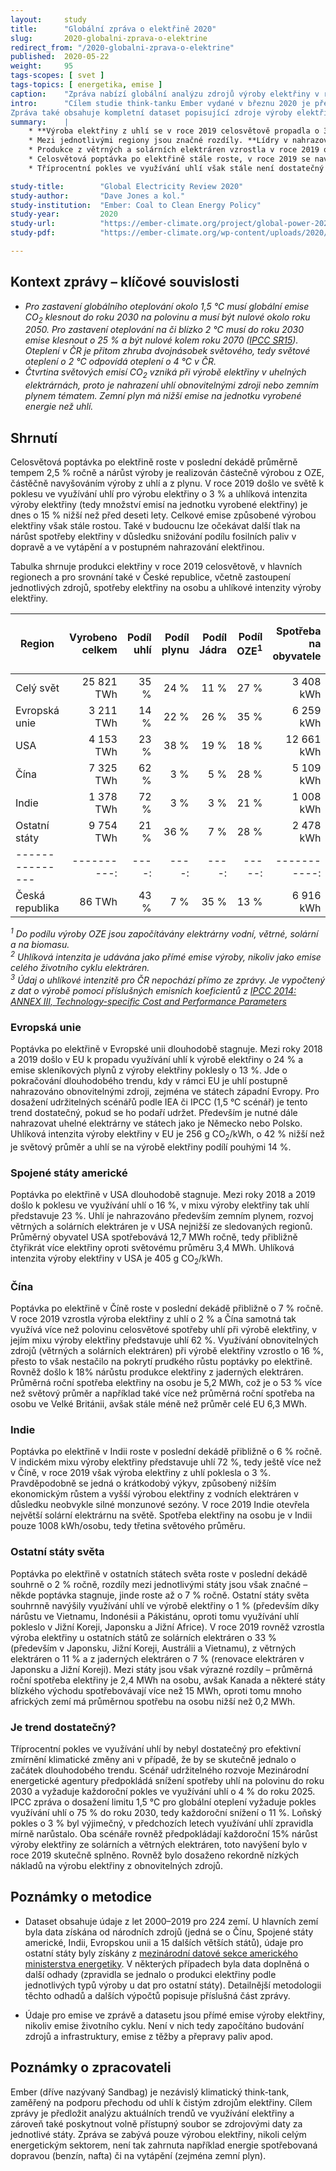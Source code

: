 ```yaml
---
layout:     study
title:      "Globální zpráva o elektřině 2020"
slug:       2020-globalni-zprava-o-elektrine
redirect_from: "/2020-globalni-zprava-o-elektrine"
published:  2020-05-22
weight:     95
tags-scopes: [ svet ]
tags-topics: [ energetika, emise ]
caption:    "Zpráva nabízí globální analýzu zdrojů výroby elektřiny v roce 2019 a změn ve výrobě oproti předchozím rokům."
intro:      "Cílem studie think-tanku Ember vydané v březnu 2020 je předložit analýzu světových trendů ve výrobě a spotřebě elektřiny a podrobněji diskutovat stav v roce 2019 s vývojem v předchozích dvaceti letech. Zabývá se pouze výrobou elektřiny, nikoli celým energetickým sektorem, není tak zahrnuta například energie vyrobená spalováním paliv v dopravě (benzín, nafta) či na vytápění (zejména zemní plyn).
Zpráva také obsahuje kompletní dataset popisující zdroje výroby elektřiny pro všechny státy světa za posledních 20 let."
summary:    |
    * **Výroba elektřiny z uhlí se v roce 2019 celosvětově propadla o 3 % ve srovnání s rokem 2018.** V důsledku došlo k poklesu celkových emisí při výrobě elektřiny o 2 %, jedná se však spíše o jednorázový pokles než o začátek dlouhodobého trendu.
    * Mezi jednotlivými regiony jsou značné rozdíly. **Lídry v nahrazování uhlí jinými zdroji jsou Evropská unie a Spojené státy americké, od roku 2007 míra využívání uhlí pro výrobu elektřinu v obou poklesla na polovinu.** V EU byl tento pokles nahrazen obnovitelnými zdroji (větrné a solární elektrárny), v USA bylo uhlí nahrazeno převážně zemním plynem.
    * Produkce z větrných a solárních elektráren vzrostla v roce 2019 o 15 %, kdy tyto zdroje vyrobily 8 % celosvětové elektřiny.
    * Celosvětová poptávka po elektřině stále roste, v roce 2019 se navýšila o 1,4 %. Jednalo se o nejnižší nárůst od roku 2009, příčinou byla nižší ekonomická produkce a mírnější zima především v USA a EU. Poptávka po elektřině v Číně vzrostla o 5 %.
    * Tříprocentní pokles ve využívání uhlí však stále není dostatečný pro efektivní zmírnění klimatické změny. Scénář udržitelného rozvoje podle Mezinárodní energetické agentury (IEA) vyžaduje každoroční snížení o 4 %, scénář 1,5 °C podle IPCC dokonce o 11 %. **Zároveň data naznačují, že pokles v roce 2019 je spíše krátkodobým výkyvem než začátkem slibného trendu** – v předchozích letech míra využívání uhlí pro výrobu elektřiny spíše rostla, vývoj v roce 2019 byl ovlivněn nižším růstem HDP a počasím.

study-title:        "Global Electricity Review 2020"
study-author:       "Dave Jones a kol."
study-institution:  "Ember: Coal to Clean Energy Policy"
study-year:         2020
study-url:          "https://ember-climate.org/project/global-power-2020/"
study-pdf:          "https://ember-climate.org/wp-content/uploads/2020/03/Ember-2020GlobalElectricityReview-Web.pdf"

---
```


## Kontext zprávy – klíčové souvislosti

* *Pro zastavení globálního oteplování okolo 1,5 °C musí globální emise CO<sub>2</sub> klesnout do roku 2030 na polovinu a musí být nulové okolo roku 2050. Pro zastavení oteplování na či blízko 2 °C musí do roku 2030 emise klesnout o 25 % a být nulové kolem roku 2070 ([IPCC SR15](https://www.ipcc.ch/sr15/chapter/chapter-2/)). Oteplení v ČR je přitom zhruba dvojnásobek světového, tedy světové oteplení o 2 °C odpovídá oteplení o 4 °C v ČR.*
* *Čtvrtina světových emisí CO<sub>2</sub> vzniká při výrobě elektřiny v uhelných elektrárnách, proto je nahrazení uhlí obnovitelnými zdroji nebo zemním plynem tématem. Zemní plyn má nižší emise na jednotku vyrobené energie než uhlí.*

## Shrnutí

Celosvětová poptávka po elektřině roste v poslední dekádě průměrně tempem 2,5 % ročně a nárůst výroby je realizován částečně výrobou z OZE, částěčně navyšováním výroby z uhlí a z plynu. V roce 2019 došlo ve světě k poklesu ve využívání uhlí pro výrobu elektřiny o 3 % a uhlíková intenzita výroby elektřiny (tedy množství emisí na jednotku vyrobené elektřiny) je dnes o 15 % nižší než před deseti lety. Celkové emise způsobené výrobou elektřiny však stále rostou. Také v budoucnu lze očekávat další tlak na nárůst spotřeby elektřiny v důsledku snižování podílu fosilních paliv v dopravě a ve vytápění a v postupném nahrazování elektřinou.

Tabulka shrnuje produkci elektřiny v roce 2019 celosvětově, v hlavních regionech a pro srovnání také v České republice, včetně zastoupení jednotlivých zdrojů, spotřeby elektřiny na osobu a uhlíkové intenzity výroby elektřiny.

<div class="table table-striped table-hover" markdown="1">

| Region          | Vyrobeno <br/>celkem | Podíl<br/>uhlí | Podíl<br/>plynu | Podíl<br/>Jádra| Podíl<br/>OZE<sup>1</sup> |Spotřeba<br/>na obyvatele | Uhlíková intenzita<sup>2</sup><br/>[g CO<sub>2</sub> / kWh] |
| --------------- | ----------:| ----:| ----:| ----:|-----:|-----------:| ---:|
| Celý svět       | 25 821 TWh | 35 % | 24 % | 11 % | 27 % | 3 408 kWh  | 442 |
| Evropská unie   | 3 211 TWh  | 14 % | 22 % | 26 % | 35 % | 6 259 kWh  | 256 |
| USA             | 4 153 TWh  | 23 % | 38 % | 19 % | 18 % | 12 661 kWh | 406 |
| Čína            | 7 325 TWh  | 62 % |  3 % | 5 %  | 28 % | 5 109 kWh  | 576 |
| Indie           | 1 378 TWh  | 72 % |  3 % | 3 %  | 21 % | 1 008 kWh  | 651 |
| Ostatní státy   | 9 754 TWh  | 21 % | 36 % | 7 %  | 28 % | 2 478 kWh  | 388 |
| --------------- | ----------:| ----:| ----:| ----:|-----:|-----------:| ---:|
| Česká republika | 86 TWh     | 43 % |  7 % | 35 % | 13 % | 6 916 kWh  | 411<sup>3</sup> |

</div>

*<sup>1</sup> Do podílu výroby OZE jsou započítávány elektrárny vodní, větrné, solární a na biomasu.*  
*<sup>2</sup> Uhlíková intenzita je udávána jako přímé emise výroby, nikoliv jako emise celého životního cyklu elektráren.*  
*<sup>3</sup> Údaj o uhlíkové intenzitě pro ČR nepochází přímo ze zprávy. Je vypočtený z dat o výrobě pomocí příslušných emisních koeficientů z [IPCC 2014: ANNEX III, Technology-specific Cost and Performance Parameters](https://www.ipcc.ch/site/assets/uploads/2018/02/ipcc_wg3_ar5_annex-iii.pdf)*

### Evropská unie

Poptávka po elektřině v Evropské unii dlouhodobě stagnuje. Mezi roky 2018 a 2019 došlo v EU k propadu využívání uhlí k výrobě elektřiny o 24 % a emise skleníkových plynů z výroby elektřiny poklesly o 13 %. Jde o pokračování dlouhodobého trendu, kdy v rámci EU je uhlí postupně nahrazováno obnovitelnými zdroji, zejména ve státech západní Evropy. Pro dosažení udržitelných scénářů podle IEA či IPCC (1,5 °C scénář) je tento trend dostatečný, pokud se ho podaří udržet. Především je nutné dále nahrazovat uhelné elektrárny ve státech jako je Německo nebo Polsko. Uhlíková intenzita výroby elektřiny v EU je 256 g CO<sub>2</sub>/kWh, o 42 % nižší než je světový průměr a uhlí se na výrobě elektřiny podílí pouhými 14 %.

### Spojené státy americké

Poptávka po elektřině v USA dlouhodobě stagnuje. Mezi roky 2018 a 2019 došlo k poklesu ve využívání uhlí o 16 %, v mixu výroby elektřiny tak uhlí představuje 23 %. Uhlí je nahrazováno především zemním plynem, rozvoj větrných a solárních elektráren je v USA nejnižší ze sledovaných regionů. Průměrný obyvatel USA spotřebovává 12,7 MWh ročně, tedy přibližně čtyřikrát více elektřiny oproti světovému průměru 3,4 MWh. Uhlíková intenzita výroby elektřiny v USA je 405 g CO<sub>2</sub>/kWh.

### Čína

Poptávka po elektřině v Číně roste v poslední dekádě přibližně o 7 % ročně. V roce 2019 vzrostla výroba elektřiny z uhlí o 2 % a Čína samotná tak využívá více než polovinu celosvětové spotřeby uhlí při výrobě elektřiny, v jejím mixu výroby elektřiny představuje uhlí 62 %. Využívání obnovitelných zdrojů (větrných a solárních elektráren) při výrobě elektřiny vzrostlo o 16 %, přesto to však nestačilo na pokrytí prudkého růstu poptávky po elektřině. Rovněž došlo k 18% nárůstu produkce elektřiny z jaderných elektráren. Průměrná roční spotřeba elektřiny na osobu je 5,2 MWh, což je o 53 % více než světový průměr a například také více než průměrná roční spotřeba na osobu ve Velké Británii, avšak stále méně než průměr celé EU 6,3 MWh.

### Indie

Poptávka po elektřině v Indii roste v poslední dekádě přibližně o 6 % ročně. V indickém mixu výroby elektřiny představuje uhlí 72 %, tedy ještě více než v Číně, v roce 2019 však výroba elektřiny z uhlí poklesla o 3 %. Pravděpodobně se jedná o krátkodobý výkyv, způsobený nižším ekonomickým růstem a vyšší výrobou elektřiny z vodních elektráren v důsledku neobvykle silné monzunové sezóny. V roce 2019 Indie otevřela největší solární elektrárnu na světě. Spotřeba elektřiny na osobu je v Indii pouze 1008 kWh/osobu, tedy třetina světového průměru.

### Ostatní státy světa

Poptávka po elektřině v ostatních státech světa roste v poslední dekádě souhrně o 2 % ročně, rozdíly mezi jednotlivými státy jsou však značné – někde poptávka stagnuje, jinde roste až o 7 % ročně. Ostatní státy světa souhrnně navýšily využívání uhlí ve výrobě elektřiny o 1 % (především díky nárůstu ve Vietnamu, Indonésii a Pákistánu, oproti tomu využívání uhlí pokleslo v Jižní Koreji, Japonsku a Jižní Africe). V roce 2019 rovněž vzrostla výroba elektřiny u ostatních států ze solárních elektráren o 33 % (především v Japonsku, Jižní Koreji, Austrálii a Vietnamu), z větrných elektráren o 11 % a z jaderných elektráren o 7 % (renovace elektráren v Japonsku a Jižní Koreji). Mezi státy jsou však výrazné rozdíly – průměrná roční spotřeba elektřiny je 2,4 MWh na osobu, avšak Kanada a některé státy blízkého východu spotřebovávají více než 15 MWh, oproti tomu mnoho afrických zemí má průměrnou spotřebu na osobu nižší než 0,2 MWh.

### Je trend dostatečný?

Tříprocentní pokles ve využívání uhlí by nebyl dostatečný pro efektivní zmírnění klimatické změny ani v případě, že by se skutečně jednalo o začátek dlouhodobého trendu. Scénář udržitelného rozvoje Mezinárodní energetické agentury předpokládá snížení spotřeby uhlí na polovinu do roku 2030 a vyžaduje každoroční pokles ve využívání uhlí o 4 % do roku 2025. IPCC zpráva o dosažení limitu 1,5 °C pro globální oteplení vyžaduje pokles využívání uhlí o 75 % do roku 2030, tedy každoroční snížení o 11 %. Loňský pokles o 3 % byl výjimečný, v předchozích letech využívání uhlí zpravidla mírně narůstalo. Oba scénáře rovněž předpokládají každoroční 15% nárůst výroby elektřiny ze solárních a větrných elektráren, toto navýšení bylo v roce 2019 skutečně splněno. Rovněž bylo dosaženo rekordně nízkých nákladů na výrobu elektřiny z obnovitelných zdrojů.

## Poznámky o metodice

* Dataset obsahuje údaje z let 2000–2019 pro 224 zemí. U hlavních zemí byla data získána od národních zdrojů (jedná se o Čínu, Spojené státy americké, Indii, Evropskou unii a 15 dalších větších států), údaje pro ostatní státy byly získány z [mezinárodní datové sekce amerického ministerstva energetiky](https://www.eia.gov/international/data/world). V některých případech byla data doplněná o další odhady (zpravidla se jednalo o produkci elektřiny podle jednotlivých typů výroby u dat pro ostatní státy). Detailnější metodologii těchto odhadů a dalších výpočtů popisuje příslušná část zprávy.

* Údaje pro emise ve zprávě a datasetu jsou přímé emise výroby elektřiny, nikoliv emise životního cyklu. Není v nich tedy započítáno budování zdrojů a infrastruktury, emise z těžby a přepravy paliv apod.

## Poznámky o zpracovateli

Ember (dříve nazývaný Sandbag) je nezávislý klimatický think-tank, zaměřený na podporu přechodu od uhlí k čistým zdrojům elektřiny. Cílem zprávy je předložit analýzu aktuálních trendů ve využívání elektřiny a zároveň také  poskytnout volně přístupný soubor se zdrojovými daty za jednotlivé státy. Zpráva se zabývá pouze výrobou elektřiny, nikoli celým energetickým sektorem, není tak zahrnuta například energie spotřebovaná dopravou (benzín, nafta) či na vytápění (zejména zemní plyn).
